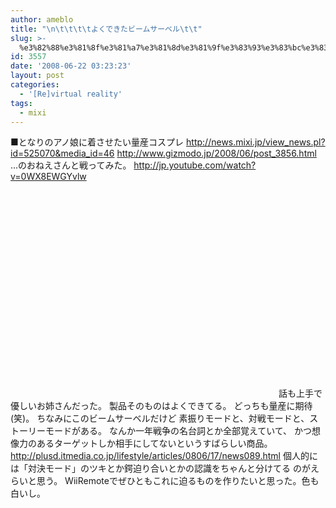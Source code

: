 ```yaml
---
author: ameblo
title: "\n\t\t\t\tよくできたビームサーベル\t\t"
slug: >-
  %e3%82%88%e3%81%8f%e3%81%a7%e3%81%8d%e3%81%9f%e3%83%93%e3%83%bc%e3%83%a0%e3%82%b5%e3%83%bc%e3%83%99%e3%83%ab
id: 3557
date: '2008-06-22 03:23:23'
layout: post
categories:
  - '[Re]virtual reality'
tags:
  - mixi
---
```


■となりのアノ娘に着させたい量産コスプレ http://news.mixi.jp/view_news.pl?id=525070&media_id=46 http://www.gizmodo.jp/2008/06/post_3856.html ...のおねえさんと戦ってみた。 http://jp.youtube.com/watch?v=0WX8EWGYvlw <object width="425" height="344"><param value="http://www.youtube.com/v/0WX8EWGYvlw&amp;hl=ja" name="movie"><embed width="425" height="344" type="application/x-shockwave-flash" src="http://www.youtube.com/v/0WX8EWGYvlw&amp;hl=ja"></object> 話も上手で優しいお姉さんだった。 製品そのものはよくできてる。 どっちも量産に期待(笑)。 ちなみにこのビームサーベルだけど 素振りモードと、対戦モードと、ストーリーモードがある。 なんか一年戦争の名台詞とか全部覚えていて、 かつ想像力のあるターゲットしか相手にしてないというすばらしい商品。 http://plusd.itmedia.co.jp/lifestyle/articles/0806/17/news089.html 個人的には「対決モード」のツキとか鍔迫り合いとかの認識をちゃんと分けてる のがえらいと思う。 WiiRemoteでぜひともこれに迫るものを作りたいと思った。色も白いし。